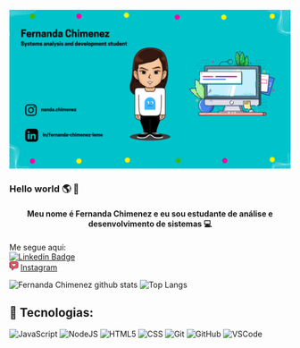 ![capa github](https://github.com/fernandachimenez21/fernandachimenez21/blob/main/capa.png)  

### Hello world 🌎 👋

<h4><p align="center">Meu nome é Fernanda Chimenez e eu sou estudante de análise e desenvolvimento de sistemas 💻 </p></h4>

Me segue aqui: <br>
[![Linkedin Badge](https://img.shields.io/badge/-LinkedIn-blue?style=flat-square&logo=Linkedin&logoColor=white&link=https://https://www.linkedin.com/in/fernanda-chimenez-leme/)](https://www.linkedin.com/in/renato-rebou%C3%A7as-9bb008132/) 
<br>
<a href="https://www.instagram.com/nanda.chimenez/"><img src="https://github.com/fernandachimenez21/fernandachimenez21/blob/main/instagram.png" width="16"></a> [Instagram](https://www.instagram.com/nanda.chimenez/)  


![Fernanda Chimenez github stats](https://github-readme-stats.vercel.app/api?username=fernandachimenez21&show_icons=true&theme=tokyonight")
![Top Langs](https://github-readme-stats.vercel.app/api/top-langs/?username=fernandachimenez21&layout=compact&theme=tokyonight")

## 👾 Tecnologias:

![JavaScript](https://img.shields.io/badge/-JavaScript-black?style=flat-square&logo=javascript)
![NodeJS](https://img.shields.io/badge/-Nodejs-339933?style=flat-square&logo=Node.js&logoColor=white)
![HTML5](https://img.shields.io/badge/-HTML5-E34F26?style=flat-square&logo=html5&logoColor=white)
![CSS](https://img.shields.io/badge/-CSS-1572B6?style=flat-square&logo=css)
![Git](https://img.shields.io/badge/-Git-black?style=flat-square&logo=git)
![GitHub](https://img.shields.io/badge/-GitHub-181717?style=flat-square&logo=github)
![VSCode](https://img.shields.io/badge/-VSCode-007ACC?style=flat-square&logo=visual-studio-code&logoColor=white)



